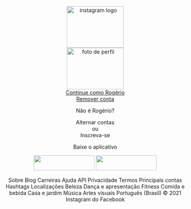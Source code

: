<DOCTYPE html>
    <html>
        <head>
            <meta charset="UFT-8">
            <meta name="viewport" content="width=device-width, initial-scale=1.0">
    <link rel="stylesheet" href="Untitled2.css">
            <title><h1>Instagram</h1></title>
        </head>
        <body>
        <div align="center">
                <img src="https://encrypted-tbn0.gstatic.com/images?q=tbn:ANd9GcRKo5XgOrtcaYXbgrtK6pgeyVVS7wf5bXQHUg&usqp=CAU" class="instagram-logo" alt="instagram logo" width=150 height=110>
        </div>
        <div align="center">
                <img src="https://instagram.fsdu21-1.fna.fbcdn.net/v/t51.2885-19/s150x150/139291358_861545484612909_2664491655814328073_n.jpg?tp=1&_nc_ht=instagram.fsdu21-1.fna.fbcdn.net&_nc_ohc=OEGggvoY5e8AX_xuN1R&edm=AB32dywBAAAA&ccb=7-4&oh=fe554e9d335b6d7a6faf69a927cec517&oe=60BB9107&_nc_sid=c59781" alt="foto de perfil" width=150 height=110>
        </div>
            <a href="#" class="instagram-login"><div align="center">Continue como Rogério</div></a>
                <a href="#" class="instagram-logout"><div align="center">Remover conta</div></a>
        </div>
            <div class="group">
                <p class="not-account"><div align="center">Não é Rogério?</div></p>
                <p class="not-account">
                    <span class="link-blue"><div align="center">Alternar contas</div></span>
                    <div align="center">ou</div>
                    <span class="link-blue"><div align="center">Inscreva-se</div></span>
                    <p class="get-app"><div align="center">Baixe o aplicativo</div></p>
                </p>
            </div>
            <div align="center" class="get-the-app">
        <img src="https://www.instagram.com/static/images/appstore-install-badges/badge_ios_portuguese-brazilian-pt_br.png/68006a2bb372.png" width=160 height=40>
              <img src="https://www.instagram.com/static/images/appstore-install-badges/badge_android_portuguese_brazilian-pt_BR.png/2f2a0c05b2f3.png" width=160 height=40>
              </div>
        <div class="instagram-continue">
            <div class="group">
                <div class="profile-photo">
                </div>
                <div class="download">
                    <a href="#" class="app-download"></a>
                    <a href="#" class="app-download"></a>
                </div>
            </div>
        </div>
    </div>
           <p><div align="center">Sobre
 Blog
 Carreiras
 Ajuda
 API
 Privacidade
 Termos
 Principais contas
 Hashtags
 Localizações
 Beleza
 Dança e apresentação
 Fitness
 Comida e bebida
 Casa e jardim
 Música
 Artes visuais
 Português (Brasil)
 © 2021 Instagram do Facebook</div></p>
        </body>
    </html>
